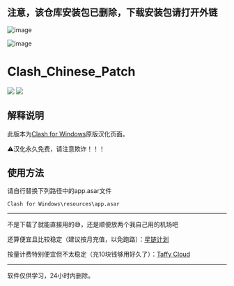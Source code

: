## 注意，该仓库安装包已删除，下载安装包请打开外链

![image](https://github.com/TCOTC/Clash_Chinese_Patch20231102/assets/78434827/96ed87fa-ad59-4a6d-8ca3-f41698c18af9)

![image](https://github.com/TCOTC/Clash_Chinese_Patch20231102/assets/78434827/30cefdd2-ee28-4843-b589-2c672cb06a71)

# Clash_Chinese_Patch

[![](https://img.shields.io/badge/Telegram-公告板-blue)](https://t.me/ClashR_for_Windows_Channel)
[![](https://img.shields.io/badge/Telegram-交流群-purple)](https://t.me/+Se4RSc06w8QK1HiS)

## 解释说明

此版本为[Clash for Windows](https://github.com/Fndroid/clash_for_windows_pkg/releases)原版汉化页面。

⚠️汉化永久免费，请注意欺诈！！！

## 使用方法

请自行替换下列路径中的app.asar文件

`Clash for Windows\resources\app.asar`

---

不是下载了就能直接用的😅，还是顺便放两个我自己用的机场吧

还算便宜且比较稳定（建议按月充值，以免跑路）：[星链计划](https://starlink.to/#/register?code=ZGpZxxUy)

按量计费特别便宜但不太稳定（充10块钱够用好久了）：[Taffy Cloud](https://taffy.cloud/#/login?type=reg&affcode=1lJZlvoC)

---

软件仅供学习，24小时内删除。
